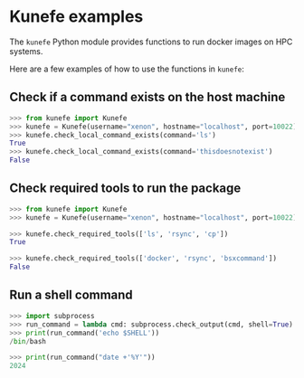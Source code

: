 <!-- examples/README.md -->
<!-- Run: python examples/test_examples.py -->

# Kunefe examples

The `kunefe` Python module provides functions to run docker images on HPC systems.

Here are a few examples of how to use the functions in `kunefe`:

## Check if a command exists on the host machine

```python
>>> from kunefe import Kunefe
>>> kunefe = Kunefe(username="xenon", hostname="localhost", port=10022)
>>> kunefe.check_local_command_exists(command='ls')
True
>>> kunefe.check_local_command_exists(command='thisdoesnotexist')
False

```

## Check required tools to run the package

```python
>>> from kunefe import Kunefe
>>> kunefe = Kunefe(username="xenon", hostname="localhost", port=10022)

>>> kunefe.check_required_tools(['ls', 'rsync', 'cp'])
True

>>> kunefe.check_required_tools(['docker', 'rsync', 'bsxcommand'])
False

```

## Run a shell command

```python
>>> import subprocess
>>> run_command = lambda cmd: subprocess.check_output(cmd, shell=True).decode().strip()
>>> print(run_command('echo $SHELL'))
/bin/bash

>>> print(run_command("date +'%Y'"))
2024

```

